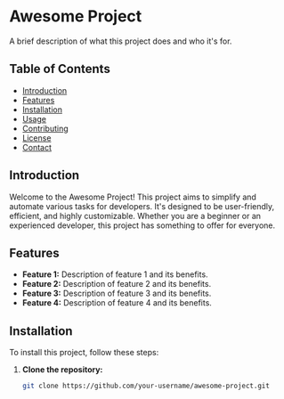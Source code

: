 # Awesome Project

A brief description of what this project does and who it's for.

## Table of Contents

- [Introduction](#introduction)
- [Features](#features)
- [Installation](#installation)
- [Usage](#usage)
- [Contributing](#contributing)
- [License](#license)
- [Contact](#contact)

## Introduction

Welcome to the Awesome Project! This project aims to simplify and automate various tasks for developers. It's designed to be user-friendly, efficient, and highly customizable. Whether you are a beginner or an experienced developer, this project has something to offer for everyone.

## Features

- **Feature 1:** Description of feature 1 and its benefits.
- **Feature 2:** Description of feature 2 and its benefits.
- **Feature 3:** Description of feature 3 and its benefits.
- **Feature 4:** Description of feature 4 and its benefits.

## Installation

To install this project, follow these steps:

1. **Clone the repository:**
   ```bash
   git clone https://github.com/your-username/awesome-project.git
